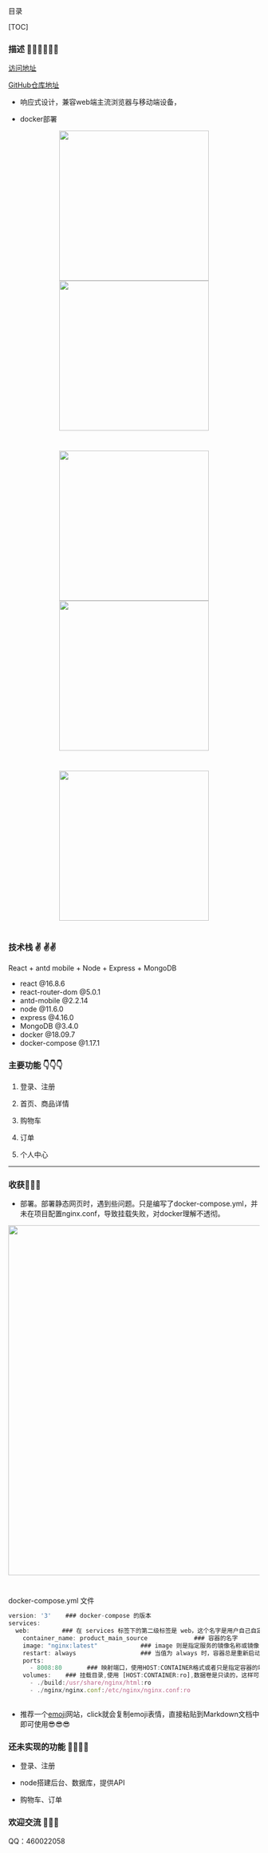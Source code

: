 目录 

[TOC]

### 描述 👩‍💻👩‍💻👩‍💻

[访问地址](http://47.101.189.16:9001/)  

[GitHub仓库地址](https://github.com/Vickysir/micro-mall-build)

- 响应式设计，兼容web端主流浏览器与移动端设备，

-  docker部署

  

<div align=center style="margin-bottom:40px">
    <img src="./img/1.png" width = "300" style="margin-left:20px,margin-right:20px">
    <img src="./img/2.png" width = "300" style="margin-left:20px,margin-right:20px">
</div>
<div align=center style="margin-bottom:40px">
    <img src="./img/3.png" width = "300" style="margin-left:20px,margin-right:20px">
    <img src="./img/4.png" width = "300" style="margin-left:20px,margin-right:20px">
</div>
<div align=center style="margin-bottom:40px">
    <img src="./img/5.png" width = "300" style="margin-left:20px,margin-right:20px">
</div>

### 技术栈 :v: :v::v:

React + antd mobile + Node + Express + MongoDB

- react @16.8.6
- react-router-dom @5.0.1
- antd-mobile @2.2.14
- node @11.6.0
- express @4.16.0
- MongoDB @3.4.0
- docker @18.09.7
- docker-compose @1.17.1





### 主要功能 :point_down::point_down::point_down:
1. 登录、注册

2. 首页、商品详情

3. 购物车

4. 订单

6. 个人中心

   

------





### 收获🤔🤔🤔

- 部署。部署静态网页时，遇到些问题。只是编写了docker-compose.yml，并未在项目配置nginx.conf，导致挂载失败，对docker理解不透彻。

<div align=center style="margin-bottom:40px">
    <img src="./img/6.png" width = "700" style="margin-left:20px,margin-right:20px">
</div>

docker-compose.yml 文件

```javascript
version: '3'    ### docker-compose 的版本
services:
  web:         ### 在 services 标签下的第二级标签是 web，这个名字是用户自己自定义，它就是服务名称。
    container_name: product_main_source             ### 容器的名字
    image: "nginx:latest"            ### image 则是指定服务的镜像名称或镜像 ID ,一般web都用这个镜像
    restart: always                  ### 当值为 always 时，容器总是重新启动
    ports:
      - 8008:80       ### 映射端口，使用HOST:CONTAINER格式或者只是指定容器的端口，宿主机会随机映射端口
    volumes:    ### 挂载目录,使用 [HOST:CONTAINER:ro],数据卷是只读的，这样可以有效保护宿主机的文件系统
      - ./build:/usr/share/nginx/html:ro
      - ./nginx/nginx.conf:/etc/nginx/nginx.conf:ro
      
```

- 推荐一个[emoji](http://emojihomepage.com/)网站，click就会复制emoji表情，直接粘贴到Markdown文档中即可使用😎😎😎





### 还未实现的功能 🖤🙉😱💔

- 登录、注册

- node搭建后台、数据库，提供API

- 购物车、订单

  


### 欢迎交流 🙋🙋🙋

QQ：460022058
